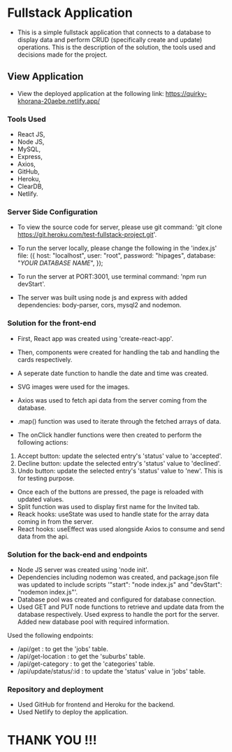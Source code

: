 # Fullstack Application

- This is a simple fullstack application that connects to a database to display data and perform CRUD (specifically create and update) operations. This is the description of the solution, the tools used and decisions made for the project. 

## View Application

- View the deployed application at the following link: https://quirky-khorana-20aebe.netlify.app/

### Tools Used

- React JS,
- Node JS,
- MySQL,
- Express,
- Axios,
- GitHub,
- Heroku,
- ClearDB,
- Netlify.

### Server Side Configuration

- To view the source code for server, please use git command: 'git clone https://git.heroku.com/test-fullstack-project.git'.
- To run the server locally, please change the following in the 'index.js' file:
  ({
      host: "localhost",
      user: "root",
      password: "hipages",
      database: "*YOUR DATABASE NAME*",
  });

- To run the server at PORT:3001, use terminal command: 'npm run devStart'.

- The server was built using node js and express with added dependencies: body-parser, cors, mysql2 and nodemon.

### Solution for the front-end

- First, React app was created using 'create-react-app'.
- Then, components were created for handling the tab and handling the cards respectively. 
- A seperate date function to handle the date and time was created. 
- SVG images were used for the images. 
- Axios was used to fetch api data from the server coming from the database. 
- .map() function was used to iterate through the fetched arrays of data.

- The onClick handler functions were then created to perform the following actions:
1) Accept button: update the selected entry's 'status' value to 'accepted'. 
2) Decline button: update the selected entry's 'status' value to 'declined'. 
3) Undo button: update the selected entry's 'status' value to 'new'. This is for testing purpose.

- Once each of the buttons are pressed, the page is reloaded with updated values.
- Split function was used to display first name for the Invited tab.
- Reack hooks: useState was used to handle state for the array data coming in from the server.
- React hooks: useEffect was used alongside Axios to consume and send data from the api.

### Solution for the back-end and endpoints

- Node JS server was created using 'node init'.
- Dependencies including nodemon was created, and package.json file was updated to include scripts '"start": "node index.js" and "devStart": "nodemon index.js"'.
- Database pool was created and configured for database connection.
- Used GET and PUT node functions to retrieve and update data from the database respectively. Used express to handle the port for the server. Added new database pool with required information.

Used the following endpoints:
- /api/get : to get the 'jobs' table.
- /api/get-location : to get the 'suburbs' table.
- /api/get-category : to get the 'categories' table.
- /api/update/status/:id : to update the 'status' value in 'jobs' table.

### Repository and deployment

- Used GitHub for frontend and Heroku for the backend. 
- Used Netlify to deploy the application.

# THANK YOU !!!

